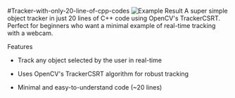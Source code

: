 #Tracker-with-only-20-line-of-cpp-codes
![Example Result](https://github.com/user-attachments/assets/15945cc1-d107-4403-b31a-7b9bbf1e2b68)
A super simple object tracker in just 20 lines of C++ code using OpenCV's TrackerCSRT. Perfect for beginners who want a minimal example of real-time tracking with a webcam.

Features

- Track any object selected by the user in real-time

- Uses OpenCV's TrackerCSRT algorithm for robust tracking

- Minimal and easy-to-understand code (~20 lines)
